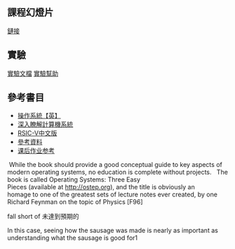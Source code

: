 
## 課程幻燈片

[鏈接](https://www.yuque.com/xyong-9fuoz/qczol5/ewvhdy3epbwbkn3n)

## 實驗
[實驗文檔](https://learningos.cn/uCore-Tutorial-Guide-2024A/)
[實驗幫助](https://www.yuque.com/xyong-9fuoz/qczol5/ztzg6v1h3v2g4zcx)
## 參考書目

- [操作系統【英】](https://pages.cs.wisc.edu/~remzi/OSTEP/)
- [深入瞭解計算機系統](https://hansimov.gitbook.io/csapp/)
- [RSIC-V中文版](http://riscvbook.com/chinese/RISC-V-Reader-Chinese-v2p1.pdf)
- [參考資料](https://www.yuque.com/xyong-9fuoz/qczol5/epudwt50tactkao4)
- [课后作业参考](https://www.yuque.com/xyong-9fuoz/qczol5/qcvlrq625vqfu4gt#T0RUA)





 While the book should provide a good conceptual guide to key aspects of modern operating systems, no education is complete without projects.
 
The book is called Operating Systems: Three Easy  
Pieces (available at http://ostep.org), and the title is obviously an  
homage to one of the greatest sets of lecture notes ever created, by one  
Richard Feynman on the topic of Physics [F96]

fall short of 未達到預期的

In this case, seeing how the sausage was made is nearly as important as  
understanding what the sausage is good for1